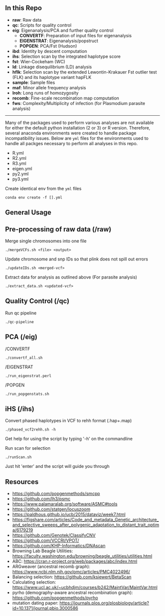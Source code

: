 In this Repo
---
- **raw**: Raw data
- **qc**: Scripts for quality control
- **eig**: Eigenanalysis/PCA and further quality control
   * **CONVERTF**: Preparation of input files for eigenanalysis
   * **EIGENSTRAT**: Eigenanalysis/popstruct
   * **POPGEN**: PCA/Fst (Hudson)
- **ibd**: Identity by descent computation
- **ihs**: Selection scan by the integrated haplotype score
- **fst**: Wier-Cockeham (WC)
- **ld**: Linkage disequilibrium (LD) analysis
- **hflk**: Selection scan by the extended Lewontin-Krakauer Fst outlier test (FLK) and its haplotype variant hapFLK
- **sample**: Sample files
- **maf**: Minor allele frequency analysis
- **lroh**: Long runs of homozygosity
- **recomb**: Fine-scale recombination map computation
- **fws**: Complexity/Multiplicity of infection (for Plasmodium parasite analysis)
------------------------------
Many of the packages used to perform various analyses are not available for 
either the default python installation (2 or 3) or R version. Therefore, 
several anaconda environments were created to handle package incompatibility 
issues. Below are `yml` files for the environments used to handle all packges 
necessary to perform all analyses in this repo.

- R.yml
- R2.yml
- R3.yml
- eigen.yml
- py2.yml
- py3.yml

Create identical env from the `yml` files
```
conda env create -f [].yml 
```

General Usage
---

Pre-processing of raw data (/raw)
-----
Merge single chromosomes into one file
```
./mergeVCFs.sh <file> <output>
``` 

Update chromosome and snp IDs so that plink does not spill out errors
```
./updateIDs.sh <merged-vcf>
```

Extract data for analysis as outlined above (For parasite analysis)
```
./extract_data.sh <updated-vcf>
```

Quality Control (/qc)
-----
Run qc pipeline
```
./qc-pipeline
```

PCA (/eig)
-----
/CONVERTF
```
./convertf_all.sh
```

/EIGENSTRAT
```
./run_eigenstrat.perl
```

/POPGEN
```
./run_popgenstats.sh
```

iHS (/ihs)
-----
Convert phased haplotypes in VCF to rehh format (.hap+.map)
```
./phased_vcf2rehh.sh -h 
```

Get help for using the script by typing '-h' on the commandline

Run scan for selection
```
./runScan.sh
```

Just hit 'enter' and the script will guide you through

Resources
---
- https://github.com/popgenmethods/smcpp
- https://github.com/lh3/psmc
- https://www.palamaralab.org/software/ASMC#tools
- https://github.com/statgen/locuszoom
- https://paldhous.github.io/ucb/2015/dataviz/week7.html
- https://figshare.com/articles/Code_and_metadata_Genetic_architecture_and_selective_sweeps_after_polygenic_adaptation_to_distant_trait_optima/6179219
- https://github.com/Genotek/ClassifyCNV
- https://github.com/VCCRI/VPOT/
- https://github.com/KHP-Informatics/DNAscan
- Browning Lab Beagle Utilities: https://faculty.washington.edu/browning/beagle_utilities/utilities.html
- ABC: https://cran.r-project.org/web/packages/abc/index.html
- ARGweaver (ancestral recomb graph): https://www.ncbi.nlm.nih.gov/pmc/articles/PMC4022496/
- Balancing selection: https://github.com/ksiewert/BetaScan
- Calculating selection: https://www.ucl.ac.uk/~ucbhdjm/courses/b242/MaintVar/MaintVar.html
- pyrho (demography-aware ancestral recombination graph): https://github.com/popgenmethods/pyrho
- mutation dating paper: https://journals.plos.org/plosbiology/article?id=10.1371/journal.pbio.3000586
